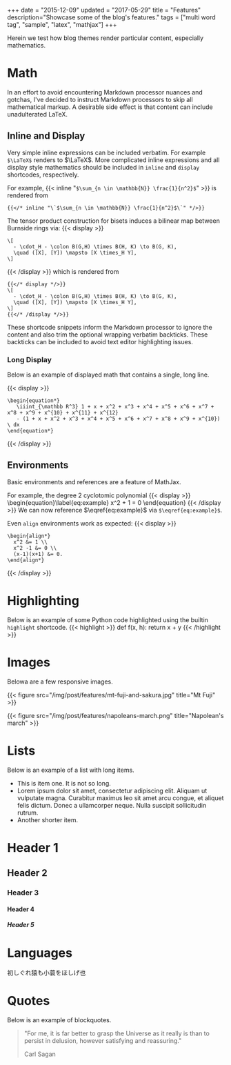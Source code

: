 +++
date = "2015-12-09"
updated = "2017-05-29"
title = "Features"
description="Showcase some of the blog's features."
tags = ["multi word tag", "sample", "latex", "mathjax"]
+++

Herein we test how blog themes render particular content, especially
mathematics. 


<!--more-->

# Math

In an effort to avoid encountering Markdown processor nuances and
gotchas, I've decided to instruct Markdown processors to skip all
mathematical markup. A desirable side effect is that content can include
unadulterated LaTeX.

## Inline and Display

Very simple inline expressions can be included verbatim. For example 
`$\LaTeX$` renders to $\LaTeX$. More complicated inline expressions and
all display style mathematics should be included in `inline` and `display`
shortcodes, respectively. 

For example, {{< inline "`$\sum_{n \in \mathbb{N}} \frac{1}{n^2}$`" >}} 
is rendered from
```
{{</* inline "\`$\sum_{n \in \mathbb{N}} \frac{1}{n^2}$\`" */>}}
```

The tensor product construction for bisets induces a bilinear map
between Burnside rings via:
{{< display >}}
```
\[
  - \cdot_H - \colon B(G,H) \times B(H, K) \to B(G, K),
  \quad ([X], [Y]) \mapsto [X \times_H Y],
\]
```
{{< /display >}}
which is rendered from

    {{</* display */>}}
    \[
      - \cdot_H - \colon B(G,H) \times B(H, K) \to B(G, K),
      \quad ([X], [Y]) \mapsto [X \times_H Y],
    \]
    {{</* /display */>}}

These shortcode snippets inform the Markdown processor to ignore the content
and also trim the optional wrapping verbatim backticks. These backticks
can be included to avoid text editor highlighting issues.


### Long Display

Below is an example of displayed math that contains a single, long line.

{{< display >}}
```
\begin{equation*}
   \iiint_{\mathbb R^3} 1 + x + x^2 + x^3 + x^4 + x^5 + x^6 + x^7 + x^8 + x^9 + x^{10} + x^{11} + x^{12}
   - (1 + x + x^2 + x^3 + x^4 + x^5 + x^6 + x^7 + x^8 + x^9 + x^{10}) \ dx
\end{equation*}
```
{{< /display >}}


## Environments 

Basic environments and references are a feature of MathJax.

For example, the degree 2 cyclotomic polynomial
{{< display >}}
\begin{equation}\label{eq:example}
  x^2 + 1 = 0 
\end{equation}
{{< /display >}}
We can now reference $\eqref{eq:example}$ via `$\eqref{eq:example}$`.

Even `align` environments work as expected:
{{< display >}}
```
\begin{align*}
  x^2 &= 1 \\
  x^2 -1 &= 0 \\
  (x-1)(x+1) &= 0.
\end{align*}
```
{{< /display >}}

# Highlighting

Below is an example of some Python code highlighted using the builtin
`highlight` shortcode.
{{< highlight >}}
    def f(x, h):
        return x + y
{{< /highlight >}}


# Images

Belowa are a few responsive images.

{{< figure src="/img/post/features/mt-fuji-and-sakura.jpg" title="Mt Fuji" >}}

{{< figure src="/img/post/features/napoleans-march.png" title="Napolean's march" >}}

# Lists

Below is an example of a list with long items.

- This is item one.  It is not so long.
- Lorem ipsum dolor sit amet, consectetur adipiscing elit. Aliquam ut vulputate magna. Curabitur maximus leo sit amet arcu congue, et aliquet felis dictum. Donec a ullamcorper neque. Nulla suscipit sollicitudin rutrum.
- Another shorter item.

# Header 1
## Header 2
### Header 3
#### Header 4
##### Header 5

# Languages

初しぐれ猿も小蓑をほしげ也

# Quotes

Below is an example of blockquotes.

>  "For me, it is far better to grasp the Universe as it really is than to
>  persist in delusion, however satisfying and reassuring."
>
>  Carl Sagan

